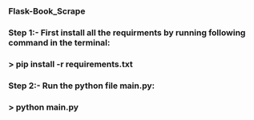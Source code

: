 ### Flask-Book_Scrape

### Step 1:- First install all the requirments by running following command in the terminal:
###          > pip install -r requirements.txt

### Step 2:- Run the python file main.py:
###          > python main.py
